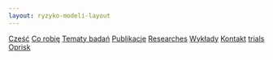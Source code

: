 ```yaml
---
layout: ryzyko-modeli-layout
---
```

<!-- Menu nawigacyjne - wyświetlane przed main_content -->
<div id="myMenu">
  <a href="/" class="menu-option">Cześć</a>
  <a href="/about" class="menu-option">Co robię</a>
  <a href="/topics" class="menu-option">Tematy badań</a>
  <a href="/publications" class="menu-option">Publikacje</a>
  <a href="/researches" class="menu-option">Researches</a>
  <a href="/conferences" class="menu-option">Wykłady</a>
  <a href="/contact" class="menu-option">Kontakt</a>
  <a href="/trials" class="menu-option">trials</a>
  <a href="/oprisk" class="menu-option">Oprisk</a>
</div>


